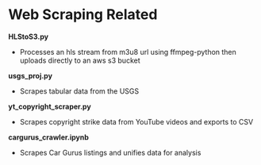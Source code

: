 # Web Scraping Related

**HLStoS3.py**
- Processes an hls stream from m3u8 url using ffmpeg-python then uploads directly to an aws s3 bucket

**usgs_proj.py** 
- Scrapes tabular data from the USGS 

**yt_copyright_scraper.py**
- Scrapes copyright strike data from YouTube videos and exports to CSV

**cargurus_crawler.ipynb**
- Scrapes Car Gurus listings and unifies data for analysis
